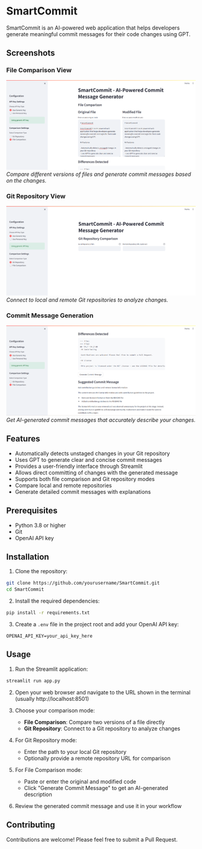 # SmartCommit

SmartCommit is an AI-powered web application that helps developers generate meaningful commit messages for their code changes using GPT.

## Screenshots

### File Comparison View
![File Comparison](images/file_comparison.png)
*Compare different versions of files and generate commit messages based on the changes.*

### Git Repository View
![Git Repository](images/git_repository.png)
*Connect to local and remote Git repositories to analyze changes.*

### Commit Message Generation
![Commit Message](images/commit_message.png)
*Get AI-generated commit messages that accurately describe your changes.*

## Features

- Automatically detects unstaged changes in your Git repository
- Uses GPT to generate clear and concise commit messages
- Provides a user-friendly interface through Streamlit
- Allows direct committing of changes with the generated message
- Supports both file comparison and Git repository modes
- Compare local and remote repositories
- Generate detailed commit messages with explanations

## Prerequisites

- Python 3.8 or higher
- Git
- OpenAI API key

## Installation

1. Clone the repository:
```bash
git clone https://github.com/yourusername/SmartCommit.git
cd SmartCommit
```

2. Install the required dependencies:
```bash
pip install -r requirements.txt
```

3. Create a `.env` file in the project root and add your OpenAI API key:
```
OPENAI_API_KEY=your_api_key_here
```

## Usage

1. Run the Streamlit application:
```bash
streamlit run app.py
```

2. Open your web browser and navigate to the URL shown in the terminal (usually http://localhost:8501)

3. Choose your comparison mode:
   - **File Comparison**: Compare two versions of a file directly
   - **Git Repository**: Connect to a Git repository to analyze changes

4. For Git Repository mode:
   - Enter the path to your local Git repository
   - Optionally provide a remote repository URL for comparison

5. For File Comparison mode:
   - Paste or enter the original and modified code
   - Click "Generate Commit Message" to get an AI-generated description

6. Review the generated commit message and use it in your workflow

## Contributing

Contributions are welcome! Please feel free to submit a Pull Request.